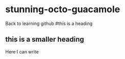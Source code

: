 # stunning-octo-guacamole
Back to learning github
#this is a heading
## this is a smaller heading
Here I can write
